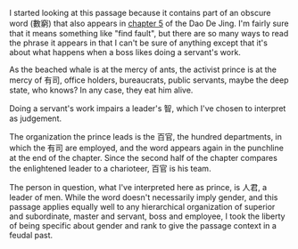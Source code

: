 I started looking at this passage
because it contains part of an obscure word (數窮)
that also appears in [chapter 5](https://daoistic.ca/studies/5) of the Dao De Jing.
I'm fairly sure that it means something like "find fault",
but there are so many ways to read the phrase it appears in
that I can't be sure of anything
except that it's about what happens
when a boss likes doing a servant's work.

As the beached whale is at the mercy of ants,
the activist prince is at the mercy of 有司,
office holders, bureaucrats, public servants,
maybe the deep state, who knows?
In any case, they eat him alive.

Doing a servant's work impairs a leader's 智,
which I've chosen to interpret as judgement.

The organization the prince leads is the 百官,
the hundred departments, in which the 有司 are employed,
and the word appears again in the punchline
at the end of the chapter.
Since the second half of the chapter
compares the enlightened leader
to a charioteer,
百官 is his team.

The person in question,
what I've interpreted here as prince,
is 人君, a leader of men.
While the word
doesn't necessarily imply gender,
and this passage
applies equally well
to any hierarchical organization of
superior and subordinate,
master and servant,
boss and employee,
I took the liberty
of being specific about gender and rank
to give the passage context
in a feudal past.

